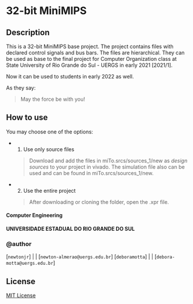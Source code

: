 # 32-bit MiniMIPS

## Description

This is a 32-bit MiniMIPS base project. The project contains files with declared control signals and bus bars. The files are hierarchical.
They can be used as base to the final project for Computer Organization class at State University of Rio Grande do Sul - UERGS in early 2021 [2021/1].

Now it can be used to students in early 2022 as well.

As they say:
> May the force be with you!

## How to use

You may choose one of the options:

- 1. Use only source files
    > Download and add the files in miTo.srcs/sources_1/new as *design sources* to your project in vivado. The simulation file also can be used and can be found in miTo.srcs/sources_1/new.
    
- 2. Use the entire project
    > After downloading or cloning the folder, open the .xpr file.
    > 

#### Computer Engineering

#### UNIVERSIDADE ESTADUAL DO RIO GRANDE DO SUL

### @author

[`newtonjr`] | | [`newton-almerao@uergs.edu.br`]
[`deboramotta`] | | [`debora-motta@uergs.edu.br`]

## License

[MIT License](https://choosealicense.com/licenses/mit/)

